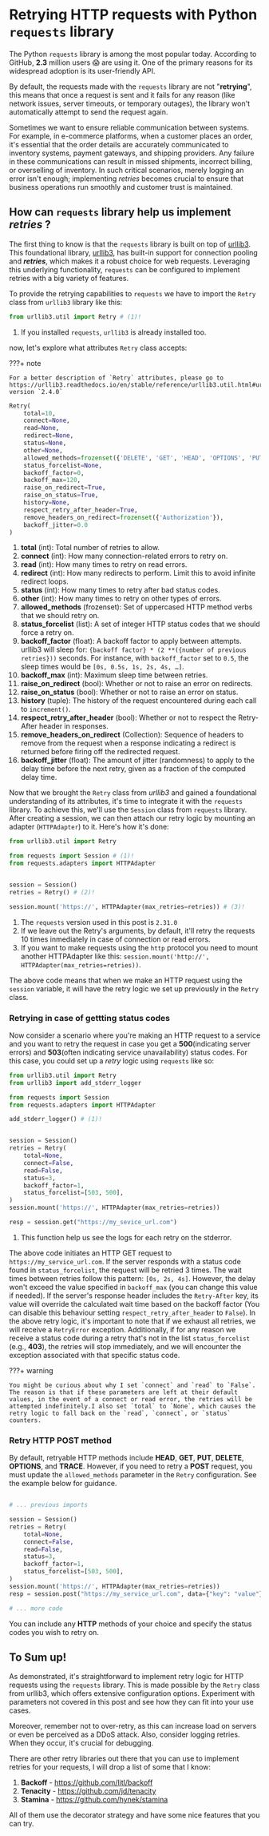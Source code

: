 # Retrying HTTP requests with Python `requests` library

The Python `requests` library is among the most popular today. According to GitHub, **2.3** million users 😱 are using it. One of the primary reasons for its widespread adoption is its user-friendly API.

By default, the requests made with the `requests` library are not "**retrying**", this means that once a request is sent and it fails for any reason (like network issues, server timeouts, or temporary outages), the library won't automatically attempt to send the request again.

Sometimes we want to ensure reliable communication between systems. For example, in e-commerce platforms, when a customer places an order, it's essential that the order details are accurately communicated to inventory systems, payment gateways, and shipping providers. Any failure in these communications can result in missed shipments, incorrect billing, or overselling of inventory. In such critical scenarios, merely logging an error isn't enough; implementing *retries* becomes crucial to ensure that business operations run smoothly and customer trust is maintained.

## How can `requests` library help us implement *retries* ?

The first thing to know is that the `requests` library is built on top of [urllib3](https://urllib3.readthedocs.io/en/stable/). This foundational library, [urllib3](https://urllib3.readthedocs.io/en/stable/), has built-in support for connection pooling and ***retries***, which makes it a robust choice for web requests. Leveraging this underlying functionality, `requests` can be configured to implement retries with a big variety of features.

To provide the retrying capabilities to `requests` we have to import the `Retry` class from `urllib3` library like this:


```python
from urllib3.util import Retry # (1)!
```

1. If you installed `requests`, `urllib3` is already installed too.

now, let's explore what attributes `Retry` class accepts:

???+ note

    For a better description of `Retry` attributes, please go to https://urllib3.readthedocs.io/en/stable/reference/urllib3.util.html#urllib3.util.Retry. version `2.4.0`

```python
Retry(
    total=10,
    connect=None,
    read=None,
    redirect=None,
    status=None,
    other=None,
    allowed_methods=frozenset({'DELETE', 'GET', 'HEAD', 'OPTIONS', 'PUT', 'TRACE'}),
    status_forcelist=None,
    backoff_factor=0,
    backoff_max=120,
    raise_on_redirect=True,
    raise_on_status=True,
    history=None,
    respect_retry_after_header=True,
    remove_headers_on_redirect=frozenset({'Authorization'}),
    backoff_jitter=0.0
)
```

1. **total** (int): Total number of retries to allow.
2. **connect** (int): How many connection-related errors to retry on.
3. **read** (int): How many times to retry on read errors.
4. **redirect** (int): How many redirects to perform. Limit this to avoid infinite redirect loops.
5. **status** (int): How many times to retry after bad status codes.
6. **other** (int): How many times to retry on other types of errors.
7. **allowed_methods** (frozenset): Set of uppercased HTTP method verbs that we should retry on.
8. **status_forcelist** (list): A set of integer HTTP status codes that we should force a retry on.
9. **backoff_factor** (float): A backoff factor to apply between attempts. urllib3 will sleep for: ```{backoff factor} * (2 **({number of previous retries}))``` seconds. For instance, with `backoff_factor` set to `0.5`, the sleep times would be `[0s, 0.5s, 1s, 2s, 4s, …]`.
10. **backoff_max** (int): Maximum sleep time between retries.
11. **raise_on_redirect** (bool): Whether or not to raise an error on redirects.
12. **raise_on_status** (bool): Whether or not to raise an error on status.
13. **history** (tuple): The history of the request encountered during each call to `increment()`.
14. **respect_retry_after_header** (bool): Whether or not to respect the Retry-After header in responses.
15. **remove_headers_on_redirect** (Collection): Sequence of headers to remove from the request when a response indicating a redirect is returned before firing off the redirected request.
16. **backoff_jitter** (float): The amount of jitter (randomness) to apply to the delay time before the next retry, given as a fraction of the computed delay time.

Now that we brought the `Retry` class from *urllib3* and gained a foundational understanding of its attributes, it's time to integrate it with the `requests` library. To achieve this, we'll use the `Session` class from `requests` library. After creating a session, we can then attach our retry logic by mounting an adapter (`HTTPAdapter`) to it. Here's how it's done:

```python
from urllib3.util import Retry

from requests import Session # (1)!
from requests.adapters import HTTPAdapter


session = Session()
retries = Retry() # (2)!

session.mount('https://', HTTPAdapter(max_retries=retries)) # (3)!
```

1. The `requests` version used in this post is `2.31.0`
2. If we leave out the Retry's arguments, by default, it'll retry the requests 10 times inmediately in case of connection or read errors.
3. If you want to make requests using the `http` protocol you need to mount another HTTPAdapter like this: `session.mount('http://', HTTPAdapter(max_retries=retries))`.

The above code means that when we make an HTTP request using the `session` variable, it will have the retry logic we set up previously in the `Retry` class.

### Retrying in case of gettting status codes

Now consider a scenario where you're making an HTTP request to a service and you want to retry the request in case you get a **500**(indicating server errors) and **503**(often indicating service unavailability) status codes. For this case, you could set up a *retry* logic using `requests` like so:

```python
from urllib3.util import Retry
from urllib3 import add_stderr_logger

from requests import Session
from requests.adapters import HTTPAdapter

add_stderr_logger() # (1)!


session = Session()
retries = Retry(
    total=None,
    connect=False,
    read=False,
    status=3,
    backoff_factor=1,
    status_forcelist=[503, 500],
)
session.mount('https://', HTTPAdapter(max_retries=retries))

resp = session.get("https://my_sevice_url.com")
```

1. This function help us see the logs for each retry on the stderror.

The above code initiates an HTTP GET request to `https://my_service_url.com`. If the server responds with a status code found in `status_forcelist`, the request will be retried 3 times. The wait times between retries follow this pattern: `[0s, 2s, 4s]`. However, the delay won't exceed the value specified in `backoff_max` (you can change this value if needed). If the server's response header includes the `Retry-After` key, its value will override the calculated wait time based on the backoff factor (You can disable this behaviour setting `respect_retry_after_header` to `False`). In the above retry logic, it's important to note that if we exhaust all retries, we will receive a `RetryError` exception. Additionally, if for any reason we receive a status code during a retry that's not in the list `status_forcelist` (e.g., **403**), the retries will stop immediately, and we will encounter the exception associated with that specific status code.


???+ warning

    You might be curious about why I set `connect` and `read` to `False`. The reason is that if these parameters are left at their default values, in the event of a connect or read error, the retries will be attempted indefinitely.I also set `total` to `None`, which causes the retry logic to fall back on the `read`, `connect`, or `status` counters.

### Retry HTTP POST method

By default, retryable HTTP methods include **HEAD**, **GET**, **PUT**, **DELETE**, **OPTIONS**, and **TRACE**. However, if you need to retry a **POST** request, you must update the `allowed_methods` parameter in the `Retry` configuration. See the example below for guidance.


```python

# ... previous imports

session = Session()
retries = Retry(
    total=None,
    connect=False,
    read=False,
    status=3,
    backoff_factor=1,
    status_forcelist=[503, 500],
)
session.mount('https://', HTTPAdapter(max_retries=retries))
resp = session.post("https://my_service_url.com", data={"key": "value"})

# ... more code
```

You can include any **HTTP** methods of your choice and specify the status codes you wish to retry on.


## To Sum up!

As demonstrated, it's straightforward to implement retry logic for HTTP requests using the `requests` library. This is made possible by the `Retry` class from urllib3, which offers extensive configuration options. Experiment with parameters not covered in this post and see how they can fit into your use cases.

Moreover, remember not to over-retry, as this can increase load on servers or even be perceived as a DDoS attack. Also, consider logging retries. When they occur, it's crucial for debugging.

There are other retry libraries out there that you can use to implement retries for your requests, I will drop a list of some that I know:

1. **Backoff** - https://github.com/litl/backoff
2. **Tenacity** - https://github.com/jd/tenacity
3. **Stamina** - https://github.com/hynek/stamina

All of them use the decorator strategy and have some nice features that you can try.